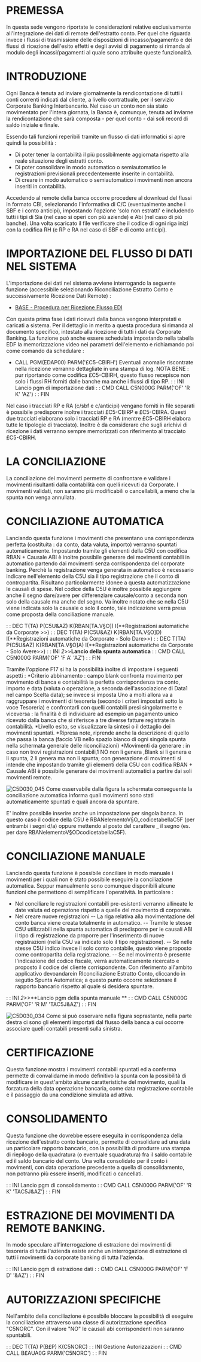 # PREMESSA
In questa sede vengono riportate le considerazioni relative esclusivamente all'integrazione dei dati di remote dell'estratto conto. Per quel che riguarda invece i flussi di trasmissione delle disposizioni di incasso/pagamento e dei flussi di ricezione dell'esito effetti e degli avvisi di pagamento si rimanda al modulo degli incassi/pagamenti al quale sono attribuite queste funzionalità.

# INTRODUZIONE
Ogni Banca è tenuta ad inviare giornalmente la rendicontazione di tutti i conti correnti indicati dal cliente, a livello contrattuale, per il servizio Corporate Banking Interbancario. Nel caso un conto non sia stato movimentato per l'intera giornata, la Banca è, comunque, tenuta ad inviarne la rendicontazione che sarà composta - per quel conto - dai soli record di saldo iniziale e finale.

Essendo tali funzioni reperibili tramite un flusso di dati informatici si apre quindi la
possibilità : 

- Di poter tener la contabilità il più possibilmente aggiornata rispetto alla reale situazione degli estratti conto.
- Di poter consolidare in modo automatico o semiautomatico le registrazioni previsionali precedentemente inserite in contabilità.
- Di creare in modo automatico o semiautomatico i movimenti non ancora inseriti in contabilità.


Accedendo al remote della banca occorre procedere al download del flussi in formato CBI, selezionando l'informativa di C/C (eventualmente anche i SBF e i conto anticipi), impostando l'opzione 'solo non estratti' e includendo tutti i tipi di Sia (nel caso si operi con più aziende) e Abi (nel caso di più banche). Una volta scaricato il file verificare che il codice di ogni riga inizi con la codifica RH (e RP e RA nel caso di SBF e di conto anticipi).

# IMPORTAZIONE DEL FLUSSO DI DATI NEL SISTEMA

L'importazione dei dati nel sistema avviene interrogando la seguente funzione (accessibile selezionando Riconciliazione Estratto Conto e successivamente Ricezione Dati Remote) : 

- [BASE - Procedura per Ricezione Flusso EDI](Sorgenti/MB/DOC/EDBASE_02)

Con questa prima fase i dati ricevuti dalla banca vengono interpretati e caricati a sistema. Per il dettaglio in merito a questa procedura si rimanda al documento specifico, intestato alla ricezione di tutti i dati da Corporate Banking.
La funzione può anche essere schedulata impostando nella tabella EDF la memorizzazione video nei parametri dell'elemento e richiamando poi come comando da schedulare : 
* CALL PGM(EDAP00) PARM('£C5-CBIRH')
Eventuali anomalie riscontrate nella ricezione verranno dettagliate in una stampa di log.
NOTA BENE :  pur riportando come codifica £C5-CBIRH, questo flusso recepisce non solo i flussi RH forniti dalle banche ma anche i flussi di tipo RP.
 :  : INI Lancio pgm di importazione dati
 :  : CMD CALL C5N000G PARM('OF' 'R K' 'AZ')
 :  : FIN

Nel caso i tracciati RP e RA (c/sbf e c/anticipi) vengano forniti in file separati è possibile predisporre inoltre i tracciati £C5-CBIRP e £C5-CBIRA. Questi due tracciati elaborano solo i tracciati RP e RA (mentre £C5-CBIRH elabora tutte le tipologie di tracciato). Inoltre è da considerare che sugli arichivi di ricezione i dati verranno sempre memorizzati con riferimento al tracciato £C5-CBIRH.

# LA CONCILIAZIONE
La conciliazione dei movimenti permette di confrontare e validare i movimenti risultanti dalla contabilità con quelli ricevuti da Corporate.
I movimenti validati, non saranno più modificabili o cancellabili, a meno che la spunta non venga annullata.

# CONCILIAZIONE AUTOMATICA
Lanciando questa funzione i movimenti che presentano una corrispondenza perfetta (costituita :  da conto, data valuta, importo) verranno spuntati automaticamente. Impostando tramite gli elementi della C5U con codifica RBAN + Causale ABI è inoltre possibile generare dei movimenti contabili in automatico partendo dai movimenti senza corrispondenza del corporate banking. Perchè la registrazione venga generata in automatico è necessario indicare nell'elemento della C5U sia il tipo registrazione che il conto di contropartita. Risultano particolarmente idonee a questa automatizzazione le causali di spese.
Nel codice della C5U è inoltre possibile aggiungere anche il segno dare/avere per differenziare causale/conto a seconda non solo della causale ma anche del segno.
Va inoltre notato che se nella C5U viene indicata solo la causale o solo il conto, tale indicazione verrà presa come proposta della conciliazione manuale.

 :  : DEC T(TA) P(C5U&AZ) K(RBAN[TA.V§O]) I(**Registrazioni automatiche da Corporate >>)
 :  : DEC T(TA) P(C5U&AZ) K(RBAN[TA.V§O]D) I(**Registrazioni automatiche da Corporate - Solo Dare>>)
 :  : DEC T(TA) P(C5U&AZ) K(RBAN[TA.V§O]A) I(**Registrazioni automatiche da Corporate - Solo Avere>>)
 :  : INI _2_>>**Lancio della spunta automatica**
 :  : CMD CALL C5N000G PARM('OF' 'F A' 'AZ')
 :  : FIN

Tramite l'opzione F17 si ha la possibilità inoltre di impostare i seguenti aspetti : 
*Criterio abbinamento :  campo blank confronta movimento per movimento di banca e contabilità la perfetta corrispondenza tra conto, importo e data (valuta o operazione, a seconda dell'associazione di Data1 nel campo Scelta data); se invece si imposta Uno a molti allora va a raggruppare i movimenti di tesoreria (secondo i criteri impostati sotto la voce Tesoreria) e confrontarli con quelli contabili presi singolarmente e viceversa :  la finalità è di individuare ad esempio  un pagamento unico ricevuto dalla banca che si riferisce a tre diverse fatture registrate in contabilità.
*Livello esito, se visualizzare la sintesi o il dettaglio dei movimenti spuntati.
*Ripresa note, riprende anche la descrizione di quello che passa la banca (faccio VB nello spazio bianco di ogni singola spunta nella schermata generale delle riconciliazioni)
*Movimenti da generare :  in caso non trovi registrazioni contabili,1 NO non li genera ,Blank si li genera e li spunta, 2 li genera ma non li spunta; con generazione di movimenti si intende che impostando tramite gli elementi della C5U con codifica RBAN + Causale ABI è possibile generare dei movimenti automatici a partire dai soli movimenti remote.


![C5D030_045](http://localhost:3000/immagini/C5D030_C/C5D030_045.png)
Come osservabile dalla figura la schermata conseguente la conciliazione automatica informa quali movimenti sono stati automaticamente spuntati e quali ancora da spuntare.

E' inoltre possibile inserire anche un impostazione per singola banca. In questo caso il codice della C5U è RBANelementoV§O_codicetabellaC5F (per entrambi i segni d/a) oppure mettendo al posto del carattere _ il segno (es. per dare RBANelementoV§ODcodicetabellaC5F).

# CONCILIAZIONE MANUALE
Lanciando questa funzione è possibile conciliare in modo manuale i movimenti per i quali non è stato possibile eseguire la conciliazione automatica. Seppur manualmente sono comunque disponibili alcune funzioni che permettono di semplificare l'operatività. In particolare : 

- Nel conciliare le registrazioni contabili pre-esistenti verranno allineate le date valuta ed operazione rispetto a quelle del movimento di corporate.
- Nel creare nuove registrazioni
-- La riga relativa alla movimentazione del conto banca viene creata totalmente in automatico.
-- Tramite le stesse C5U utilizzabili nella spunta automatica di predisporre per le causali ABI il tipo di registrazione da proporre per l'inserimento di nuove registrazioni (nella C5U va indicato solo il tipo registrazione).
-- Se nelle stesse C5U indico invece il solo conto contabile, questo viene proposto come contropartita della registrazione.
-- Se nel movimento è presente l'indicazione del codice fiscale, verrà automaticamente ricercato e proposto il codice del cliente corrispondente.
Con riferimento all'ambito applicativo devoandarein RIconciliazione Estratto Conto, cliccando in segutio Spunta Automatica; a questo punto occorre selezionare il rapporto bancario rispetto al quale si desidera spuntare.



 :  : INI _2_>>**Lancio pgm della spunta manuale  **
 :  : CMD CALL C5N000G PARM('OF' 'R M' 'TAC5J&AZ')
 :  : FIN

![C5D030_034](http://localhost:3000/immagini/C5D030_C/C5D030_034.png)
Come si può osservare nella figura soprastante, nella parte destra ci sono gli elementi importati dal flusso della banca a cui occorre associare quelli contabili presenti sulla sinistra.

# CERTIFICAZIONE
Questa funzione mostra i movimenti contabili spuntati ed a conferma permette di convalidarne in modo definitivo la spunta con la possibilità di modificare in quest'ambito alcune caratteristiche del movimento, quali la forzatura della data operazione bancaria, come data registrazione contabile e il passaggio da una condizione simulata ad attiva.

# CONSOLIDAMENTO
Questa funzione che dovrebbe essere eseguita in corrispondenza della ricezione dell'estratto conto bancario, permette di consolidare ad una data un particolare rapporto bancario, con la possibilità di produrre una stampa di riepilogo della quadratura (o eventuale squadratura) fra il saldo contabile ed il saldo bancario del conto.
Una volta consolidato per il conto i movimenti, con data operazione precedente a quella di consolidamento, non potranno più essere inseriti, modificati o cancellati.

 :  : INI Lancio pgm di consolidamento
 :  : CMD CALL C5N000G PARM('OF' 'R K' 'TAC5J&AZ')
 :  : FIN

# ESTRAZIONE DEI MOVIMENTI DA REMOTE BANKING.
In modo speculare all'interrogazione di estrazione dei movimenti di tesoreria di tutta l'azienda esiste anche un interrogazione di estrazione di tutti i movimenti da corporate banking di tutta l'azienda.

 :  : INI Lancio pgm di estrazione dati
 :  : CMD CALL C5N000G PARM('OF' 'F D' '&AZ')
 :  : FIN

# AUTORIZZAZIONI SPECIFICHE
Nell'ambito della conciliazione è possibile bloccare la possibilità di eseguire la conciliazione attraverso una classe di autorizzazione specifica "C5NORC".
Con il valore "NO" le causali abi corrispondenti non saranno spuntabili.

 :  : DEC T(TA) P(B£P) K(C5NORC)
 :  : INI Gestione Autorizzazioni
 :  : CMD CALL B£AUA0G PARM('C5NORC')
 :  : FIN
